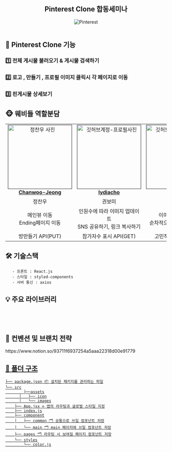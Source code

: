 <div align="center">

<h2>Pinterest Clone 합동세미나</h2>

<img src=""  alt="Pinterest" />
<br />    
<br />    


</div>

<h2> 🎨 Pinterest Clone 기능 </h2>

<h3> 1️⃣ 전체 게시물 불러오기 & 게시물 검색하기  </h3>

<h3> 2️⃣ 로고 , 만들기 , 프로필 이미지 클릭시 각 페이지로 이동 </h3>

<h3> 3️⃣ 핀게시물 상세보기 </h3>



<h2> 🐵 웨비들 역할분담 </h2>

<table align="center">
    <tr align="center">
        <td style="min-width: 150px;">
            <a href="">
              <img src="https://avatars.githubusercontent.com/u/91375979?v=4" width="200" alt="정찬우 사진">
              <br />
              <b>Chanwoo-Jeong</b>
            </a>
        </td>
        <td style="min-width: 150px;">
            <a href="">
              <img src="https://avatars.githubusercontent.com/u/81505421?v=4" width="200" alt="깃허브계정-프로필사진">
              <br />
              <b>lydiacho</b>
            </a>
        </td>
        <td style="min-width: 150px;">
            <a href="">
              <img src="https://avatars.githubusercontent.com/u/92876819?v=4" width="200" alt="깃허브계정-프로필사진">
              <br />
              <b>urjimyu</b>
            </a>
        </td>
    </tr>
    <tr align="center">
        <td>
            정찬우 <br/>
        </td>
       <td>
            권보미 <br/>
      </td>
       <td>
            손예현 <br/>
      </td>
    </tr>
  	<tr align="center">
        <td>
            메인뷰 이동 <br/> Ending페이지 이동
      </td>
       <td>
            인원수에 따라 이미지 업데이트 <br/> SNS 공유하기, 링크 복사하기 
      </td>
       <td>
            이미지 애니메이션 <br/> 순차적으로 여러 gif 띄우기
      </td>
    </tr>
      	<tr align="center">
        <td>
            방만들기 API(PUT) <br/>
      </td>
       <td>
            참가자수 표시 API(GET) <br/>
      </td>
       <td>
            고민작성 API (POST) <br/>
      </td>
    </tr>
</table>

<h2> 🛠 기술스택 </h2>

```
   - 프론트 : React.js
   - 스타일 : styled-components 
   - 서버 통신 : axios
```


<h2> 💡 주요 라이브러리 </h2>

```
   
```

<br/>

<h2>  📄 컨벤션 및 브랜치 전략 </h2>
https://www.notion.so/93711f6937254a5aaa22318d00e91779

<a href="" />

<br/>

<h2> 📁 폴더 구조 </h2>

```
├── package.json 📦 설치된 패키지를 관리하는 파일
└── src
		├──assets
	  │   ├── icon
	  │   └── images
    ├── App.jsx ✡️ 앱의 라우팅과 글로벌 스타일 지정
    ├── index.js
    ├── component
    │   ├── common 🗂 공통으로 쓰일 컴포넌트 저장
    │   └── main 🗂 main 페이지에 쓰일 컴포넌트 저장
    ├── pages 🗂 라우팅 시 보여질 페이지 컴포넌트 저장
    └── styles
        └── color.js
```


<br/>


